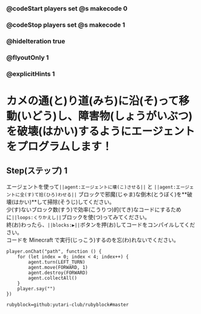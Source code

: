 ### @codeStart players set @s makecode 0
### @codeStop players set @s makecode 1

### @hideIteration true 
### @flyoutOnly 1
### @explicitHints 1


# カメの通(と)り道(みち)に沿(そ)って移動(いどう)し、障害物(しょうがいぶつ)を破壊(はかい)するようにエージェントをプログラムします！

## Step(ステップ) 1 
エージェントを使って``||agent:エージェントに壊(こ)させる||`` と ``||agent:エージェントに全(す)て拾(ひろ)わせる||`` ブロックで邪魔(じゃま)な倒木(とうぼく)を**破壊(はかい)**して掃除(そうじ)してください。 </br>
少(す)ないブロック数(すう)で効率(こうりつ)的(てき)なコードにするために``||loops:くりかえし||``ブロックを使(つ)ってみてください。 </br>
終(お)わったら、``||blocks:▶||``ボタンを押(お)してコードをコンパイルしてください。 </br>
コードを Minecraft で実行(じっこう)するのを忘(わ)れないでください。

```ghost
player.onChat("path", function () {
    for (let index = 0; index < 4; index++) {
        agent.turn(LEFT_TURN)
        agent.move(FORWARD, 1)
        agent.destroy(FORWARD)
        agent.collectAll()
    }
    player.say("")
})
``` 
```package
rubyblock=github:yutari-club/rubyblock#master
```

